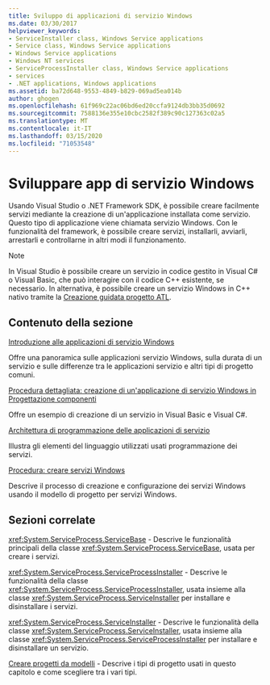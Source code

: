```yaml
---
title: Sviluppo di applicazioni di servizio Windows
ms.date: 03/30/2017
helpviewer_keywords:
- ServiceInstaller class, Windows Service applications
- Service class, Windows Service applications
- Windows Service applications
- Windows NT services
- ServiceProcessInstaller class, Windows Service applications
- services
- .NET applications, Windows applications
ms.assetid: ba72d648-9553-4849-b829-069ad5ea014b
author: ghogen
ms.openlocfilehash: 61f969c22ac06bd6ed20ccfa9124db3bb35d0692
ms.sourcegitcommit: 7588136e355e10cbc2582f389c90c127363c02a5
ms.translationtype: MT
ms.contentlocale: it-IT
ms.lasthandoff: 03/15/2020
ms.locfileid: "71053548"
---
```

# <a name="develop-windows-service-apps"></a>Sviluppare app di servizio Windows

Usando Visual Studio o .NET Framework SDK, è possibile creare facilmente servizi mediante la creazione di un'applicazione installata come servizio. Questo tipo di applicazione viene chiamata servizio Windows. Con le funzionalità del framework, è possibile creare servizi, installarli, avviarli, arrestarli e controllarne in altri modi il funzionamento.

> [!NOTE]
> In Visual Studio è possibile creare un servizio in codice gestito in Visual C# o Visual Basic, che può interagire con il codice C++ esistente, se necessario. In alternativa, è possibile creare un servizio Windows in C++ nativo tramite la [Creazione guidata progetto ATL](/cpp/atl/reference/atl-project-wizard).

## <a name="in-this-section"></a>Contenuto della sezione

[Introduzione alle applicazioni di servizio Windows](introduction-to-windows-service-applications.md)

Offre una panoramica sulle applicazioni servizio Windows, sulla durata di un servizio e sulle differenze tra le applicazioni servizio e altri tipi di progetto comuni.

[Procedura dettagliata: creazione di un'applicazione di servizio Windows in Progettazione componenti](walkthrough-creating-a-windows-service-application-in-the-component-designer.md)

Offre un esempio di creazione di un servizio in Visual Basic e Visual C#.

[Architettura di programmazione delle applicazioni di servizio](service-application-programming-architecture.md)

Illustra gli elementi del linguaggio utilizzati usati programmazione dei servizi.

[Procedura: creare servizi Windows](how-to-create-windows-services.md)

Descrive il processo di creazione e configurazione dei servizi Windows usando il modello di progetto per servizi Windows.

## <a name="related-sections"></a>Sezioni correlate

<xref:System.ServiceProcess.ServiceBase> - Descrive le funzionalità principali della classe <xref:System.ServiceProcess.ServiceBase>, usata per creare i servizi.

<xref:System.ServiceProcess.ServiceProcessInstaller> - Descrive le funzionalità della classe <xref:System.ServiceProcess.ServiceProcessInstaller>, usata insieme alla classe <xref:System.ServiceProcess.ServiceInstaller> per installare e disinstallare i servizi.

<xref:System.ServiceProcess.ServiceInstaller> - Descrive le funzionalità della classe <xref:System.ServiceProcess.ServiceInstaller>, usata insieme alla classe <xref:System.ServiceProcess.ServiceProcessInstaller> per installare e disinstallare un servizio.

[Creare progetti da modelli](https://docs.microsoft.com/previous-versions/visualstudio/visual-studio-2013/0fyc0azh(v=vs.120)) -  Descrive i tipi di progetto usati in questo capitolo e come scegliere tra i vari tipi.
